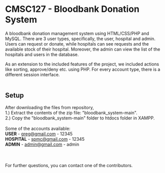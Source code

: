 # CMSC127 - Bloodbank Donation System

A bloodbank donation management system using HTML/CSS/PHP and MySQL. There are 3 user types, specifically, the user, hospital and admin. Users can request or donate, while hospitals can see requests and the available stock of their hospital. Moreover, the admin can view the list of the hospitals and users in the database.

As an extension to the included features of the project, we included actions like sorting, approve/deny etc. using PHP. For every account type, there is a different session interface.<br /><br />
    
## Setup

After downloading the files from repository,<br />
  1.) Extract the contents of the zip file: "bloodbank_system-main". <br />
  2.) Copy the "bloodbank_system-main" folder to htdocs folder in XAMPP.<br /><br />
Some of the accounts available:<br />
    **USER** - greg@gmail.com - 12345<br />
    **HOSPITAL** - spmc@gmail.com - 12345<br />
    **ADMIN** - admin@gmail.com - admin<br /><br /><br /><br />
  For further questions, you can contact one of the contributors. 
